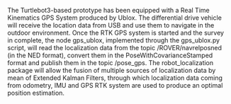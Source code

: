 The Turtlebot3-based prototype has been equipped with a Real Time Kinematics GPS System produced by Ublox. The differential drive vehicle will receive the location data from USB and use them to navigate in the outdoor environment. Once the RTK GPS system is started and the survey in complete, the node gps_ublox, implemented through the gps_ublox.py script, will read the localization data from the topic /ROVER/navrelposned (in the NED format), convert them in the PoseWithCovarianceStamped format and publish them in the topic /pose_gps. The robot_localization package will allow the fusion of multiple sources of localization data by mean of Extended Kalman Filters, through which localization data coming from odometry, IMU and GPS RTK system are used to produce an optimal position estimation.
